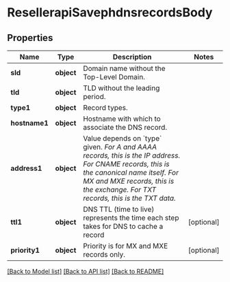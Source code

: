# ResellerapiSavephdnsrecordsBody

## Properties
Name | Type | Description | Notes
------------ | ------------- | ------------- | -------------
**sld** | **object** | Domain name without the Top-Level Domain. | 
**tld** | **object** | TLD without the leading period. | 
**type1** | **object** | Record types. | 
**hostname1** | **object** | Hostname with which to associate the DNS record. | 
**address1** | **object** | Value depends on &#x60;type&#x60; given.   *For A and AAAA records, this is the IP address.*   *For CNAME records, this is the canonical name itself.*   *For MX and MXE records, this is the exchange.*   *For TXT records, this is the TXT data.*  | 
**ttl1** | **object** | DNS TTL (time to live) represents the time each step takes for DNS to cache a record | [optional] 
**priority1** | **object** | Priority is for MX and MXE records only. | [optional] 

[[Back to Model list]](../README.md#documentation-for-models) [[Back to API list]](../README.md#documentation-for-api-endpoints) [[Back to README]](../README.md)

